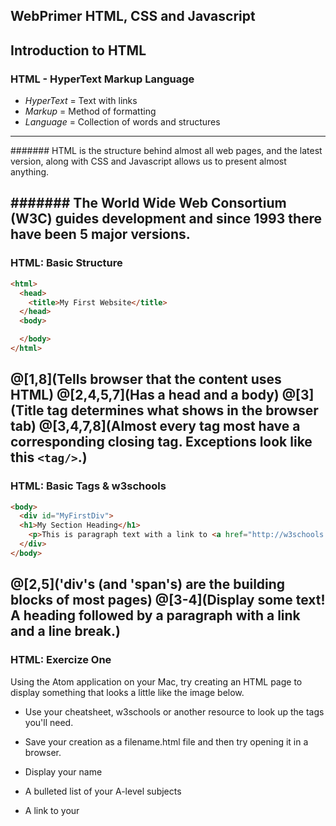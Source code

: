 WebPrimer
HTML, CSS and Javascript
---
## Introduction to HTML

### HTML - HyperText Markup Language

* *HyperText* = Text with links
* *Markup* = Method of formatting
* *Language* = Collection of words and structures

---

####### HTML is the structure behind almost all web pages, and the latest version, along with CSS and Javascript allows us to present almost anything.

####### The World Wide Web Consortium (W3C) guides development and since 1993 there have been 5 major versions.
---
### HTML: Basic Structure

```html
<html>
  <head>
    <title>My First Website</title>
  </head>
  <body>

  </body>
</html>
```
@[1,8](Tells browser that the content uses HTML)
@[2,4,5,7](Has a head and a body)
@[3](Title tag determines what shows in the browser tab)
@[3,4,7,8](Almost every tag most have a corresponding closing tag. Exceptions look like this `<tag/>`.)
---
### HTML: Basic Tags & w3schools
```html
<body>
  <div id="MyFirstDiv">
  <h1>My Section Heading</h1>
    <p>This is paragraph text with a link to <a href="http://w3schools.org" target="_blank">W3Schools</a> which<br/>is a really useful resource.</p>
  </div>
</body>
```
@[2,5]('div's (and 'span's) are the building blocks of most pages)
@[3-4](Display some text! A heading followed by a paragraph with a link and a line break.)
---
### HTML: Exercize One

Using the Atom application on your Mac, try creating an HTML page to display something that looks a little like the image below. 
* Use your cheatsheet, w3schools or another resource to look up the tags you'll need.
* Save your creation as a filename.html file and then try opening it in a browser.


* Display your name
* A bulleted list of your A-level subjects
* A link to your
